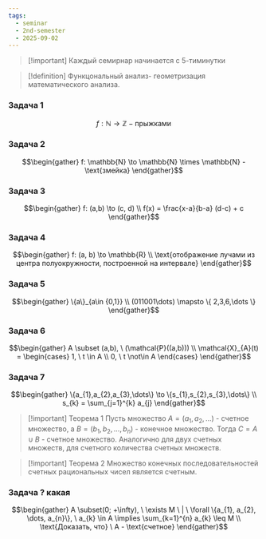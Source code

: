 ```yaml
---
tags:
  - seminar
  - 2nd-semester
  - 2025-09-02
---
```



> [!important] Каждый семирнар начинается с 5-тиминутки
> 

> [!definition] Функцональный анализ- геометризация математического анализа.

### Задача 1

$$f: \mathbb{N} \to \mathbb{Z} - \text{прыжками}$$

### Задача 2

$$\begin{gather}
f: \mathbb{N} \to \mathbb{N} \times \mathbb{N} - \text{змейка}
\end{gather}$$

### Задача 3

$$\begin{gather}
f: (a,b) \to (c, d) \\
f(x) = \frac{x-a}{b-a} (d-c) + c
\end{gather}$$

### Задача 4

$$\begin{gather}
f: (a, b) \to \mathbb{R} \\
\text{отображение лучами из центра полуокружности, построенной на интервале}
\end{gather}$$

### Задача 5

$$\begin{gather}
\{a\}_{a\in {0,1}} \\
(011001\dots) \mapsto \{ 2,3,6,\dots \}
\end{gather}$$

### Задача 6

$$\begin{gather}
A \subset (a,b), \ (\mathcal{P}((a,b))) \\
\mathcal{X}_{A}(t) = \begin{cases}
1, \ t \in A \\
0, \ t \not\in A
\end{cases}
\end{gather}$$

### Задача 7

$$\begin{gather}
\{a_{1},a_{2},a_{3},\dots\} \to \{s_{1},s_{2},s_{3},\dots\} \\
s_{k} = \sum_{j=1}^{k} a_{j}
\end{gather}$$

> [!important] Теорема 1
> Пусть множество $A = (a_{1}, a_{2}, \dots)$ - счетное множество, а $B = (b_{1}, b_{2}, \dots, b_{n})$ - конечное множество. Тогда $C = A\cup B$ - счетное множество. Аналогично для двух счетных множеств, для счетного количества счетных множеств.

> [!important] Теорема 2
> Множество конечных последовательностей счетных рациональных чисел является счетным.

### Задача ? какая

$$\begin{gather}
A \subset(0; +\infty), \ \exists M \ | \ \forall \{a_{1}, a_{2}, \dots, a_{n}\}, \ a_{k} \in A \implies \sum_{k=1}^{n} a_{k} \leq M \\
\text{Доказать, что} \ A - \text{счетное}
\end{gather}$$

